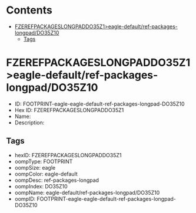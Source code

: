



Contents
========

* [FZEREFPACKAGESLONGPADDO35Z1>eagle-default/ref-packages-longpad/DO35Z10](#fzerefpackageslongpaddo35z1eagle-defaultref-packages-longpaddo35z10)
	* [Tags](#tags)

# FZEREFPACKAGESLONGPADDO35Z1>eagle-default/ref-packages-longpad/DO35Z10

- ID: FOOTPRINT-eagle-eagle-default-ref-packages-longpad-DO35Z10
- Hex ID: FZEREFPACKAGESLONGPADDO35Z1
- Name: 
- Description: 

## Tags

- hexID: FZEREFPACKAGESLONGPADDO35Z1
- oompType: FOOTPRINT
- oompSize: eagle
- oompColor: eagle-default
- oompDesc: ref-packages-longpad
- oompIndex: DO35Z10
- oompName: eagle-default/ref-packages-longpad/DO35Z10
- oompID: FOOTPRINT-eagle-eagle-default-ref-packages-longpad-DO35Z10
